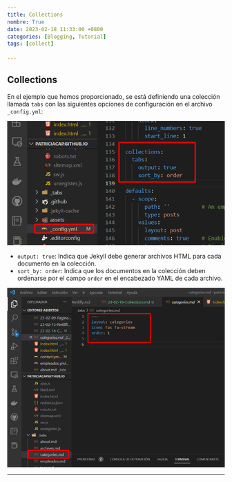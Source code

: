 ```yaml
---
title: Collections 
nombre: True
date: 2023-02-18 11:33:00 +0800
categories: [Blogging, Tutorial]
tags: [collect]

---
```


## Collections

En el ejemplo que hemos proporcionado, se está definiendo una colección llamada `tabs` con las siguientes opciones de configuración en el archivo `_config.yml`:

![Desktop View](/assets/img/Screenshot_2.png)


- `output: true`: Indica que Jekyll debe generar archivos HTML para cada documento en la colección.
- `sort_by: order`: Indica que los documentos en la colección deben ordenarse por el campo `order` en el encabezado YAML de cada archivo.

![Desktop View](/assets/img/Screenshot_1.png)

---------------------